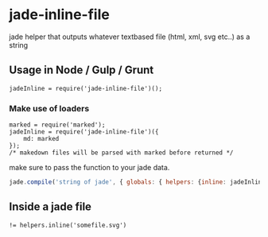 # jade-inline-file
jade helper that outputs whatever textbased file (html, xml, svg etc..) as a string

## Usage in Node / Gulp / Grunt

```
jadeInline = require('jade-inline-file')();
```

### Make use of loaders
```
marked = require('marked');
jadeInline = require('jade-inline-file')({
    md: marked
});
/* makedown files will be parsed with marked before returned */ 
```

make sure to pass the function to your jade data.

```javascript
jade.compile('string of jade', { globals: { helpers: {inline: jadeInline} }});
```
## Inside a jade file
```
!= helpers.inline('somefile.svg')
```
